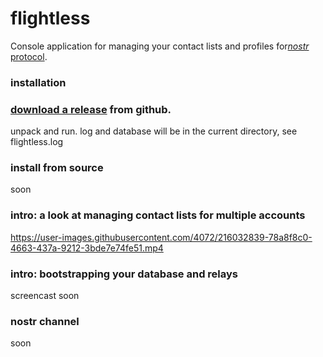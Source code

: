 



flightless
====

Console application for managing your contact lists and profiles for[*nostr* protocol](https://github.com/nostr-protocol).

### installation

### [download a release](https://github.com/jeremyd/flightless/releases) from github.
unpack and run.
log and database will be in the current directory, see flightless.log

### install from source
soon

### intro: a look at managing contact lists for multiple accounts
https://user-images.githubusercontent.com/4072/216032839-78a8f8c0-4663-437a-9212-3bde7e74fe51.mp4

### intro: bootstrapping your database and relays
screencast soon

### nostr channel
soon
